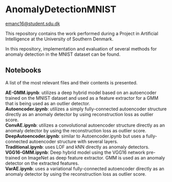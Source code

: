 # AnomalyDetectionMNIST

emanc16@student.sdu.dk  
 
This repository contains the work performed during a Project in Artificial Intelligence at the University of Southern Denmark.  
  
In this repository, implementation and evaluation of several methods for anomaly detection in the MNIST dataset can be found.  
## Notebooks
A list of the most relevant files and their contents is presented.  

**AE-GMM.ipynb**: utilizes a deep hybrid model based on an autoencoder trained on the MNIST dataset and used as a feature extractor for a GMM that is being used as an outlier detector.  
**Autoencoder.ipynb**: utilizes a simply fully-connected autoencoder structure directly as an anomaly detector by using reconstruction loss as outlier score.  
**ConvAE.ipynb**: utilizes a convolutional autoencoder structure directly as an anomaly detector by using the reconstruction loss as outlier score.  
**DeepAutoencoder.ipynb**: similar to Autoencoder.ipynb but uses a fully-connected autoencoder structure with several layers.  
**Traditional.ipynb**: uses LOF and kNN directly as anomaly detectors.  
**VGG16-GMM.ipynb**: Deep hybrid model using the VGG16 network pre-trained on ImageNet as deep feature extractor. GMM is used as an anomaly detector on the extracted features.  
**VarAE.ipynb**: uses a variational fully-connected autoencoder directly as an anomaly detector by using the reconstruction loss as outlier score.  